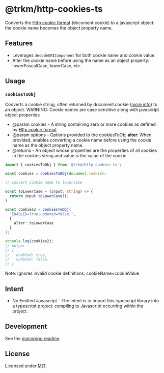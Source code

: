 # **@trkm/http-cookies-ts**

Converts the [Http cookie format](https://developer.mozilla.org/en-US/docs/web/api/document/cookie) (document.cookie) to a javascript object: the cookie name becomes the object property name.

## Features

* Leverages `decodeURIComponent` for both cookie name and cookie value.
* Alter the cookie name before using the name as an object property: lowerPascalCase, lowerCase, etc.

## Usage

### `cookiesToObj`

Converts a cookie string, often returned by document.cookie ([more info](https://developer.mozilla.org/en-US/docs/web/api/document/cookie)) to an object. WARNING: Cookie names are case sensitive along with javascript object properties

* @param cookies - A string containing zero or more cookies as defined by [Http cookie format](https://developer.mozilla.org/en-US/docs/web/api/document/cookie).
* @param options - Options provided to the cookiesToObj
  **alter**: When provided, enables converting a cookie name before using the cookie name as the object property name.
* @returns - An object whose properties are the properties of all cookies in the cookies string and value is the value of the cookie.

```typescript
import { cookiesToObj } from '@trkm/http-cookies-ts';

const cookies = cookiesToObj(document.cookie);

// convert cookie name to lowercase

const toLowerCase = (input: string) => {
  return input.toLowerCase();
}

const cookies2 = cookiesToObj(
  'ENABLED=true;updated=false;',
  {
    alter: toLowerCase
  }
);

console.log(cookies2);
// output
// {
//   enabled: true,
//   updated: false,
// }
```

Note: Ignores invalid cookie definitions: cookieName=cookieValue

## Intent

* No Emitted Javascript - The intent is to import this typescript library into a typescript project: compiling to Javascript occurring within the project.

## Development

See the [monorepo readme](https://www.github.com/erichosick/trkm).

## License

Licensed under [MIT](./LICENSE.md).
